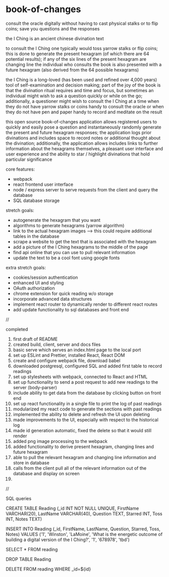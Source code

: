 # book-of-changes
consult the oracle digitally without having to cast physical stalks or to flip coins; save you questions and the responses

the I Ching is an ancient chinese divination text

to consult the I Ching one typically would toss yarrow stalks or flip coins; this is done to generate the present hexagram (of which there are 64 potential results); if any of the six lines of the present hexagram are changing line the individual who consults the book is also presented with a future hexagram (also derived from the 64 possible hexagrams)

the I Ching is a long-loved (has been used and refined over 4,000 years) tool of self-examination and decision making; part of the joy of the book is that the divination ritual requires and time and focus, but sometimes an individual might wish to ask a question quickly or while on the go; additionally, a questioner might wish to consult the I Ching at a time when they do not have yarrow stalks or coins handy to consult the oracle or when they do not have pen and paper handy to record and meditate on the result

this open source book-of-changes application allows registered users to quickly and easily pose a question and instantaneously randomly generate the present and future hexagram responses; the application logs prior divinations and includes space to record notes or additional thought about the divination; additionally, the application allows includes links to further information about the hexagrams themselves, a pleasant user interface and user experience and the ability to star / highlight divinations that hold particular significance

core features:
 - webpack
 - react frontend user interface
 - node / express server to serve requests from the client and query the database
 - SQL database storage
 
stretch goals:
 - autogenerate the hexagram that you want
 - algorithms to generate hexagrams (yarrow algorithm)
 - link to the actual hexagram images --> this could require additional tables in the database
 - scrape a website to get the text that is associated with the hexagram
 - add a picture of the I Ching hexagrams to the middle of the page
 - find api online that you can use to pull relevant information
 - update the text to be a cool font using google fonts

 extra stretch goals:
 - cookies/session authentication
 - enhanced UI and styling
 - OAuth authorization
 - chrome extension for quick reading w/o storage
 - incorporate advanced data structures
 - implement react router to dynamically render to different react routes
 - add update functionality to sql databases and front end

//

completed

1. first draft of README
2. created build, client, server and docs files
3. basic serve which serves an index.html page to the local port
4. set up ESLint and Prettier, installed React, React DOM
5. create and configure webpack file, download babel
6. downloaded postgresql, configured SQL and added first table to record readings
7. set up stylesheets with webpack, connected to React and HTML
8. set up functionality to send a post request to add new readings to the server (body-parser)
9. include ability to get data from the database by clicking button on front end
10. set up react functionality in a single file to print the log of past readings
11. modularized my react code to generate the sections with past readings
12. implemented the ability to delete and refresh the UI upon deleting
13. made improvements to the UI, especially with respect to the historical log
14. made id generation automatic, fixed the delete so that it would still render
15. added png image processing to the webpack
16. added functionality to derive present hexagram, changing lines and future hexagram
17. able to pull the relevant hexagram and changing line information and store in database
18. calls from the client pull all of the relevant information out of the database and display on screen
19. 

//

SQL queries

CREATE TABLE Reading (_id INT NOT NULL UNIQUE, FirstName VARCHAR(20), LastName VARCHAR(40), Question TEXT, Starred INT, Toss INT, Notes TEXT)

INSERT INTO Reading (_id, FirstName, LastName, Question, Starred, Toss, Notes) VALUES ('1', 'Winston', 'LaMoine', 'What is the energetic outcome of building a digital version of the I Ching?', '1', '678978', 'tbd')

SELECT * FROM reading

DROP TABLE Reading

DELETE FROM reading WHERE _id=${id}